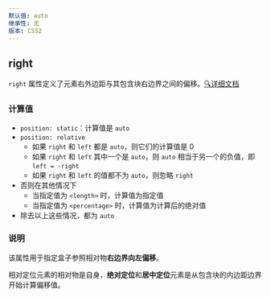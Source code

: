 ```yaml
---
默认值: auto
继承性: 无
版本: CSS2
---
```


## right

`right` 属性定义了元素右外边距与其包含块右边界之间的偏移。[🔍详细文档](http://css.doyoe.com/properties/positioning/right.htm)

### 计算值

- `position: static`：计算值是 `auto`
- `position: relative`
  - 如果 `right` 和 `left` 都是 `auto`，则它们的计算值是 0
  - 如果 `right` 和 `left` 其中一个是 `auto`，则 `auto` 相当于另一个的负值，即 `left = -right`
  - 如果 `right` 和 `left` 的值都不为 `auto`，则忽略 `right`
- 否则在其他情况下
  - 当指定值为 `<length>` 时，计算值为指定值
  - 当指定值为 `<percentage>` 时，计算值为计算后的绝对值
- 除去以上这些情况，都为 `auto` 

### 说明

该属性用于指定盒子参照相对物**右边界向左偏移**。

相对定位元素的相对物是自身，**绝对定位**和**居中定位**元素是从包含块的内边距边界开始计算偏移值。

